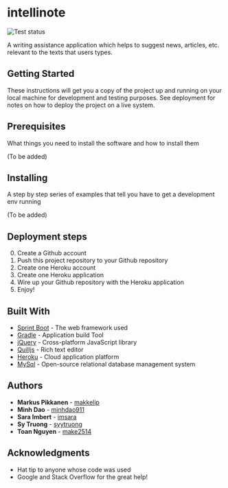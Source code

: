 # intellinote
![Test status](https://travis-ci.org/make2514/intellinote.svg?branch=master)

A writing assistance application which helps to suggest news, articles, etc. relevant to the texts that users types.
## Getting Started

These instructions will get you a copy of the project up and running on your local machine for development and testing purposes. See deployment for notes on how to deploy the project on a live system.

## Prerequisites

What things you need to install the software and how to install them

(To be added)

## Installing

A step by step series of examples that tell you have to get a development env running

(To be added)

## Deployment steps

0. Create a Github account
1. Push this project repository to your Github repository
2. Create one Heroku account
3. Create one Heroku application
4. Wire up your Github repository with the Heroku application
5. Enjoy!

## Built With

* [Sprint Boot](https://projects.spring.io/spring-boot/) - The web framework used
* [Gradle](https://gradle.org/) - Application build Tool
* [jQuery](https://jquery.com/) - Cross-platform JavaScript library
* [Quilljs](https://quilljs.com/) - Rich text editor
* [Heroku](https://devcenter.heroku.com/) - Cloud application platform
* [MySql](https://www.mysql.com/) - Open-source relational database management system

## Authors

* **Markus Pikkanen** - [makkelip](https://github.com/makkelip)
* **Minh Dao** - [minhdao911](https://github.com/minhdao911)
* **Sara Imbert** - [imsara](https://github.com/imsara)
* **Sy Truong** - [syytruong](https://github.com/syytruong)
* **Toan Nguyen** - [make2514](https://github.com/makkelip)

## Acknowledgments

* Hat tip to anyone whose code was used
* Google and Stack Overflow for the great help!
